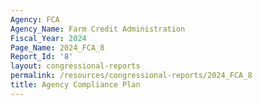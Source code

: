 ```yaml
---
Agency: FCA
Agency_Name: Farm Credit Administration
Fiscal_Year: 2024
Page_Name: 2024_FCA_8
Report_Id: '8'
layout: congressional-reports
permalink: /resources/congressional-reports/2024_FCA_8
title: Agency Compliance Plan
---
```

